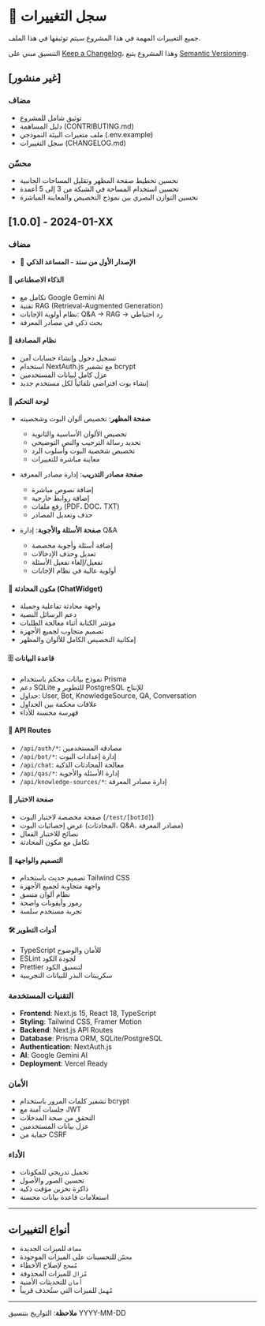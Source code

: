 # 📝 سجل التغييرات

جميع التغييرات المهمة في هذا المشروع سيتم توثيقها في هذا الملف.

التنسيق مبني على [Keep a Changelog](https://keepachangelog.com/en/1.0.0/)،
وهذا المشروع يتبع [Semantic Versioning](https://semver.org/spec/v2.0.0.html).

## [غير منشور]

### مضاف
- توثيق شامل للمشروع
- دليل المساهمة (CONTRIBUTING.md)
- ملف متغيرات البيئة النموذجي (.env.example)
- سجل التغييرات (CHANGELOG.md)

### محسّن
- تحسين تخطيط صفحة المظهر وتقليل المساحات الجانبية
- تحسين استخدام المساحة في الشبكة من 3 إلى 5 أعمدة
- تحسين التوازن البصري بين نموذج التخصيص والمعاينة المباشرة

## [1.0.0] - 2024-01-XX

### مضاف
- 🎉 **الإصدار الأول من سند - المساعد الذكي**

#### 🧠 الذكاء الاصطناعي
- تكامل مع Google Gemini AI
- تقنية RAG (Retrieval-Augmented Generation)
- نظام أولوية الإجابات: Q&A → RAG → رد احتياطي
- بحث ذكي في مصادر المعرفة

#### 🔐 نظام المصادقة
- تسجيل دخول وإنشاء حسابات آمن
- استخدام NextAuth.js مع تشفير bcrypt
- عزل كامل لبيانات المستخدمين
- إنشاء بوت افتراضي تلقائياً لكل مستخدم جديد

#### 🎨 لوحة التحكم
- **صفحة المظهر**: تخصيص ألوان البوت وشخصيته
  - تخصيص الألوان الأساسية والثانوية
  - تحديد رسالة الترحيب والنص التوضيحي
  - تخصيص شخصية البوت وأسلوب الرد
  - معاينة مباشرة للتغييرات

- **صفحة مصادر التدريب**: إدارة مصادر المعرفة
  - إضافة نصوص مباشرة
  - إضافة روابط خارجية
  - رفع ملفات (PDF، DOC، TXT)
  - حذف وتعديل المصادر

- **صفحة الأسئلة والأجوبة**: إدارة Q&A
  - إضافة أسئلة وأجوبة مخصصة
  - تعديل وحذف الإدخالات
  - تفعيل/إلغاء تفعيل الأسئلة
  - أولوية عالية في نظام الإجابات

#### 💬 مكون المحادثة (ChatWidget)
- واجهة محادثة تفاعلية وجميلة
- دعم الرسائل النصية
- مؤشر الكتابة أثناء معالجة الطلبات
- تصميم متجاوب لجميع الأجهزة
- إمكانية التخصيص الكامل للألوان والمظهر

#### 🗄️ قاعدة البيانات
- نموذج بيانات محكم باستخدام Prisma
- دعم SQLite للتطوير و PostgreSQL للإنتاج
- جداول: User, Bot, KnowledgeSource, QA, Conversation
- علاقات محكمة بين الجداول
- فهرسة محسنة للأداء

#### 🔧 API Routes
- `/api/auth/*`: مصادقة المستخدمين
- `/api/bot/*`: إدارة إعدادات البوت
- `/api/chat`: معالجة المحادثات الذكية
- `/api/qas/*`: إدارة الأسئلة والأجوبة
- `/api/knowledge-sources/*`: إدارة مصادر المعرفة

#### 🧪 صفحة الاختبار
- صفحة مخصصة لاختبار البوت (`/test/[botId]`)
- عرض إحصائيات البوت (المحادثات، Q&A، مصادر المعرفة)
- نصائح للاختبار الفعال
- تكامل مع مكون المحادثة

#### 📱 التصميم والواجهة
- تصميم حديث باستخدام Tailwind CSS
- واجهة متجاوبة لجميع الأجهزة
- نظام ألوان متسق
- رموز وأيقونات واضحة
- تجربة مستخدم سلسة

#### 🛠️ أدوات التطوير
- TypeScript للأمان والوضوح
- ESLint لجودة الكود
- Prettier لتنسيق الكود
- سكريبتات البذر للبيانات التجريبية

### التقنيات المستخدمة
- **Frontend**: Next.js 15, React 18, TypeScript
- **Styling**: Tailwind CSS, Framer Motion
- **Backend**: Next.js API Routes
- **Database**: Prisma ORM, SQLite/PostgreSQL
- **Authentication**: NextAuth.js
- **AI**: Google Gemini AI
- **Deployment**: Vercel Ready

### الأمان
- تشفير كلمات المرور باستخدام bcrypt
- جلسات آمنة مع JWT
- التحقق من صحة المدخلات
- عزل بيانات المستخدمين
- حماية من CSRF

### الأداء
- تحميل تدريجي للمكونات
- تحسين الصور والأصول
- ذاكرة تخزين مؤقت ذكية
- استعلامات قاعدة بيانات محسنة

---

## أنواع التغييرات

- `مضاف` للميزات الجديدة
- `محسّن` للتحسينات على الميزات الموجودة
- `مُصحح` لإصلاح الأخطاء
- `مُزال` للميزات المحذوفة
- `أمان` للتحديثات الأمنية
- `مُهمل` للميزات التي ستُحذف قريباً

---

**ملاحظة**: التواريخ بتنسيق YYYY-MM-DD